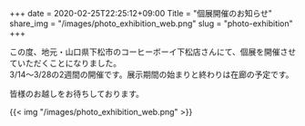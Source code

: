 +++
date  = 2020-02-25T22:25:12+09:00
Title = "個展開催のお知らせ"
share_img = "/images/photo_exhibition_web.png"
slug = "photo-exhibition"
+++

この度、地元・山口県下松市のコーヒーボーイ下松店さんにて、個展を開催させていただくことになりました。<br>
3/14〜3/28の2週間の開催です。展示期間の始まりと終わりは在廊の予定です。

皆様のお越しをお待ちしております。

{{< img "/images/photo_exhibition_web.png" >}}